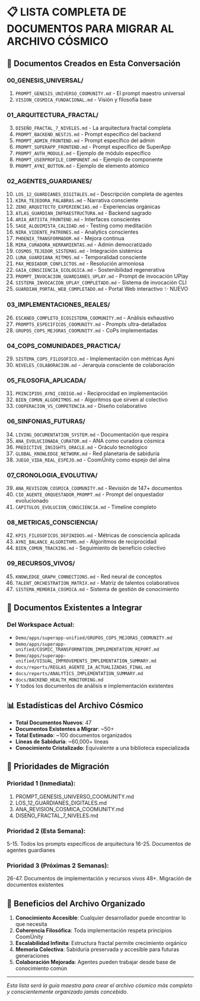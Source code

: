 # 📋 LISTA COMPLETA DE DOCUMENTOS PARA MIGRAR AL ARCHIVO CÓSMICO

## 🌌 Documentos Creados en Esta Conversación

### **00_GENESIS_UNIVERSAL/**
1. `PROMPT_GENESIS_UNIVERSO_COOMUNITY.md` - El prompt maestro universal
2. `VISION_COSMICA_FUNDACIONAL.md` - Visión y filosofía base

### **01_ARQUITECTURA_FRACTAL/**
3. `DISEÑO_FRACTAL_7_NIVELES.md` - La arquitectura fractal completa
4. `PROMPT_BACKEND_NESTJS.md` - Prompt específico del backend
5. `PROMPT_ADMIN_FRONTEND.md` - Prompt específico del admin
6. `PROMPT_SUPERAPP_FRONTEND.md` - Prompt específico de SuperApp
7. `PROMPT_AUTH_MODULE.md` - Ejemplo de módulo específico
8. `PROMPT_USERPROFILE_COMPONENT.md` - Ejemplo de componente
9. `PROMPT_AYNI_BUTTON.md` - Ejemplo de elemento atómico

### **02_AGENTES_GUARDIANES/**
10. `LOS_12_GUARDIANES_DIGITALES.md` - Descripción completa de agentes
11. `KIRA_TEJEDORA_PALABRAS.md` - Narrativa consciente
12. `ZENO_ARQUITECTO_EXPERIENCIAS.md` - Experiencias orgánicas
13. `ATLAS_GUARDIAN_INFRAESTRUCTURA.md` - Backend sagrado
14. `ARIA_ARTISTA_FRONTEND.md` - Interfaces conscientes
15. `SAGE_ALQUIMISTA_CALIDAD.md` - Testing como meditación
16. `NIRA_VIDENTE_PATRONES.md` - Analytics conscientes
17. `PHOENIX_TRANSFORMADOR.md` - Mejora continua
18. `MIRA_CURADORA_HERRAMIENTAS.md` - Admin democratizado
19. `COSMOS_TEJEDOR_SISTEMAS.md` - Integración sistémica
20. `LUNA_GUARDIANA_RITMOS.md` - Temporalidad consciente
21. `PAX_MEDIADOR_CONFLICTOS.md` - Resolución armoniosa
22. `GAIA_CONSCIENCIA_ECOLOGICA.md` - Sostenibilidad regenerativa
23. `PROMPT_INVOCACION_GUARDIANES_UPLAY.md` - Prompt de invocación UPlay
24. `SISTEMA_INVOCACION_UPLAY_COMPLETADO.md` - Sistema de invocación CLI
25. `GUARDIAN_PORTAL_WEB_COMPLETADO.md` - Portal Web interactivo ✨ NUEVO

### **03_IMPLEMENTACIONES_REALES/**
26. `ESCANEO_COMPLETO_ECOSISTEMA_COOMUNITY.md` - Análisis exhaustivo
27. `PROMPTS_ESPECIFICOS_COOMUNITY.md` - Prompts ultra-detallados
28. `GRUPOS_COPS_MEJORAS_COOMUNITY.md` - CoPs implementadas

### **04_COPS_COMUNIDADES_PRACTICA/**
29. `SISTEMA_COPS_FILOSOFICO.md` - Implementación con métricas Ayni
30. `NIVELES_COLABORACION.md` - Jerarquía consciente de colaboración

### **05_FILOSOFIA_APLICADA/**
31. `PRINCIPIOS_AYNI_CODIGO.md` - Reciprocidad en implementación
32. `BIEN_COMUN_ALGORITMOS.md` - Algoritmos que sirven al colectivo
33. `COOPERACION_VS_COMPETENCIA.md` - Diseño colaborativo

### **06_SINFONIAS_FUTURAS/**
34. `LIVING_DOCUMENTATION_SYSTEM.md` - Documentación que respira
35. `ANA_EVOLUCIONADA_CURATOR.md` - ANA como curadora cósmica
36. `PREDICTIVE_INSIGHTS_ORACLE.md` - Oráculo tecnológico
37. `GLOBAL_KNOWLEDGE_NETWORK.md` - Red planetaria de sabiduría
38. `JUEGO_VIDA_REAL_ESPEJO.md` - CoomÜnity como espejo del alma

### **07_CRONOLOGIA_EVOLUTIVA/**
39. `ANA_REVISION_COSMICA_COOMUNITY.md` - Revisión de 147+ documentos
40. `CIO_AGENTE_ORQUESTADOR_PROMPT.md` - Prompt del orquestador evolucionado
41. `CAPITULOS_EVOLUCION_CONSCIENCIA.md` - Timeline completo

### **08_METRICAS_CONSCIENCIA/**
42. `KPIS_FILOSOFICOS_DEFINIDOS.md` - Métricas de consciencia aplicada
43. `AYNI_BALANCE_ALGORITHMS.md` - Algoritmos de reciprocidad
44. `BIEN_COMUN_TRACKING.md` - Seguimiento de beneficio colectivo

### **09_RECURSOS_VIVOS/**
45. `KNOWLEDGE_GRAPH_CONNECTIONS.md` - Red neural de conceptos
46. `TALENT_ORCHESTRATION_MATRIX.md` - Matriz de talentos colaborativos
47. `SISTEMA_MEMORIA_COSMICA.md` - Sistema de gestión de conocimiento

## 🔄 Documentos Existentes a Integrar

### **Del Workspace Actual:**
- `Demo/apps/superapp-unified/GRUPOS_COPS_MEJORAS_COOMUNITY.md`
- `Demo/apps/superapp-unified/COSMIC_TRANSFORMATION_IMPLEMENTATION_REPORT.md`
- `Demo/apps/superapp-unified/VISUAL_IMPROVEMENTS_IMPLEMENTATION_SUMMARY.md`
- `docs/reports/REGLAS_AGENTE_IA_ACTUALIZADAS_FINAL.md`
- `docs/reports/ANALYTICS_IMPLEMENTATION_SUMMARY.md`
- `docs/BACKEND_HEALTH_MONITORING.md`
- Y todos los documentos de análisis e implementación existentes

## 📊 Estadísticas del Archivo Cósmico

- **Total Documentos Nuevos**: 47
- **Documentos Existentes a Migrar**: ~50+
- **Total Estimado**: ~100 documentos organizados
- **Líneas de Sabiduría**: ~60,000+ líneas
- **Conocimiento Cristalizado**: Equivalente a una biblioteca especializada

## 🎯 Prioridades de Migración

### **Prioridad 1 (Inmediata):**
1. PROMPT_GENESIS_UNIVERSO_COOMUNITY.md
2. LOS_12_GUARDIANES_DIGITALES.md
3. ANA_REVISION_COSMICA_COOMUNITY.md
4. DISEÑO_FRACTAL_7_NIVELES.md

### **Prioridad 2 (Esta Semana):**
5-15. Todos los prompts específicos de arquitectura
16-25. Documentos de agentes guardianes

### **Prioridad 3 (Próximas 2 Semanas):**
26-47. Documentos de implementación y recursos vivos
48+. Migración de documentos existentes

## 🌟 Beneficios del Archivo Organizado

1. **Conocimiento Accesible**: Cualquier desarrollador puede encontrar lo que necesita
2. **Coherencia Filosófica**: Toda implementación respeta principios CoomÜnity
3. **Escalabilidad Infinita**: Estructura fractal permite crecimiento orgánico
4. **Memoria Colectiva**: Sabiduría preservada y accesible para futuras generaciones
5. **Colaboración Mejorada**: Agentes pueden trabajar desde base de conocimiento común

---

*Esta lista será la guía maestra para crear el archivo cósmico más completo y conscientemente organizado jamás concebido.*
